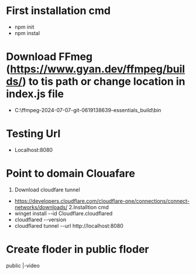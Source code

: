 # First installation cmd
- npm init
- npm instal
# Download FFmeg (https://www.gyan.dev/ffmpeg/builds/) to tis path or change location in index.js file 
- C:\ffmpeg-2024-07-07-git-0619138639-essentials_build\bin
# Testing Url
- Localhost:8080
# Point to domain Clouafare 
1. Download cloudfare tunnel
- https://developers.cloudflare.com/cloudflare-one/connections/connect-networks/downloads/
2.Installtion  cmd 
- winget install --id Cloudflare.cloudflared
- cloudflared --version
- cloudflared tunnel --url http://localhost:8080
# Create floder in public floder
public 
|-video
